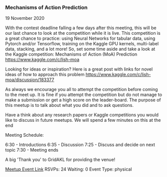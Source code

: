 ### Mechanisms of Action Prediction
19 November 2020

With the contest deadline falling a few days after this meeting, this will be our last chance to look at the competition while it is live. This competition is a great chance to practice: using Neural Networks for tabular data, using Pytorch and/or Tensorflow, training on the Kaggle GPU kernels, multi-label data, stacking, and a lot more! So, set some time aside and take a look at the Kaggle competition: Mechanisms of Action (MoA) Prediction https://www.kaggle.com/c/lish-moa

Looking for ideas or inspiration? Here is a great post with links for novel ideas of how to approach this problem https://www.kaggle.com/c/lish-moa/discussion/183377

As always we encourage you all to attempt the competition before coming to the meet up. It is fine if you attempt the competition but do not manage to make a submission or get a high score on the leader-board. The purpose of this meetup is to talk about what you did and to ask questions.

Have a think about any research papers or Kaggle competitions you would like to discuss in future meetups. We will spend a few minutes on this at the end

Meeting Schedule:

6:30 - Introductions
6:35 - Discussion
7:25 - Discuss and decide on next topic
7:30 - Meeting ends

A big 'Thank you' to GridAKL for providing the venue!

[Meetup Event Link](https://www.meetup.com/Data-Science-Discussion-Auckland/events/274085697)
RSVPs: 24
Waiting: 0
Event Type: physical
